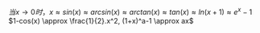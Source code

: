 $当 x \to 0 时， x \approx sin(x) \approx arcsin(x) \approx arctan(x) \approx tan(x) \approx ln(x+1) \approx e^x-1$ \
$1-cos(x) \approx \frac{1}{2}.x^2, (1+x)^a-1 \approx ax$